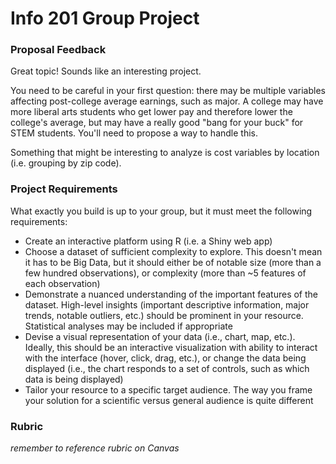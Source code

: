 # Info 201 Group Project

### Proposal Feedback

Great topic! Sounds like an interesting project.

You need to be careful in your first question: there may be multiple variables affecting post-college average earnings, such as major.  A college may have more liberal arts students who get lower pay and therefore lower the college's average, but may have a really good "bang for your buck" for STEM students. You'll need to propose a way to handle this.

Something that might be interesting to analyze is cost variables by location (i.e. grouping by zip code).

### Project Requirements

What exactly you build is up to your group, but it must meet the following requirements:

* Create an interactive platform using R (i.e. a Shiny web app)
* Choose a dataset of sufficient complexity to explore. This doesn't mean it has to be Big Data, but it should either be of notable size (more than a few hundred observations), or complexity (more than ~5 features of each observation)
* Demonstrate a nuanced understanding of the important features of the dataset.  High-level insights (important descriptive information, major trends, notable outliers, etc.) should be prominent in your resource.  Statistical analyses may be included if appropriate
* Devise a visual representation of your data (i.e., chart, map, etc.).  Ideally, this should be an interactive visualization with ability to interact with the interface (hover, click, drag, etc.), or change the data being displayed (i.e., the chart responds to a set of controls, such as which data is being displayed)
* Tailor your resource to a specific target audience.  The way you frame your solution for a scientific versus general audience is quite different

### Rubric

*remember to reference rubric on Canvas*
